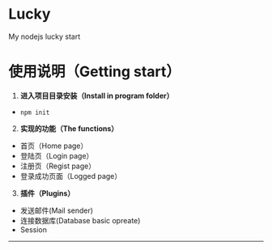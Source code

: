 # Lucky
My nodejs lucky start
# 使用说明（Getting start）
1. **进入项目目录安装（Install in program folder）**
 * `npm init`

2. **实现的功能（The functions）** 
 * 首页（Home page）
 * 登陆页（Login page）
 * 注册页（Regist page）
 * 登录成功页面（Logged page）
  
3. **插件（Plugins）**
 * 发送邮件(Mail sender)
 * 连接数据库(Database basic opreate)
 * Session
 


  ****     
